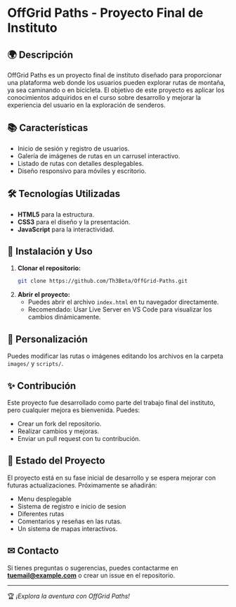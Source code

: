 # OffGrid Paths - Proyecto Final de Instituto

## 🌍 Descripción
OffGrid Paths es un proyecto final de instituto diseñado para proporcionar una plataforma web donde los usuarios pueden explorar rutas de montaña, ya sea caminando o en bicicleta. El objetivo de este proyecto es aplicar los conocimientos adquiridos en el curso sobre desarrollo y mejorar la experiencia del usuario en la exploración de senderos.

## 📚 Características
- Inicio de sesión y registro de usuarios.
- Galería de imágenes de rutas en un carrusel interactivo.
- Listado de rutas con detalles desplegables.
- Diseño responsivo para móviles y escritorio.

## 🛠 Tecnologías Utilizadas
- **HTML5** para la estructura.
- **CSS3** para el diseño y la presentación.
- **JavaScript** para la interactividad.

## 👤 Instalación y Uso
1. **Clonar el repositorio:**
   ```bash
   git clone https://github.com/Th3Beta/OffGrid-Paths.git
   ```
2. **Abrir el proyecto:**
   - Puedes abrir el archivo `index.html` en tu navegador directamente.
   - Recomendado: Usar Live Server en VS Code para visualizar los cambios dinámicamente.

## 🔧 Personalización
Puedes modificar las rutas o imágenes editando los archivos en la carpeta `images/` y `scripts/`.

## ✨ Contribución
Este proyecto fue desarrollado como parte del trabajo final del instituto, pero cualquier mejora es bienvenida. Puedes:
- Crear un fork del repositorio.
- Realizar cambios y mejoras.
- Enviar un pull request con tu contribución.

## 📅 Estado del Proyecto
El proyecto está en su fase inicial de desarrollo y se espera mejorar con futuras actualizaciones. Próximamente se añadirán:
- Menu desplegable
- Sistema de registro e inicio de sesion
- Diferentes rutas
- Comentarios y reseñas en las rutas.
- Un sistema de mapas interactivos.

## ✉ Contacto
Si tienes preguntas o sugerencias, puedes contactarme en **tuemail@example.com** o crear un issue en el repositorio.

---
🏆 *¡Explora la aventura con OffGrid Paths!*


